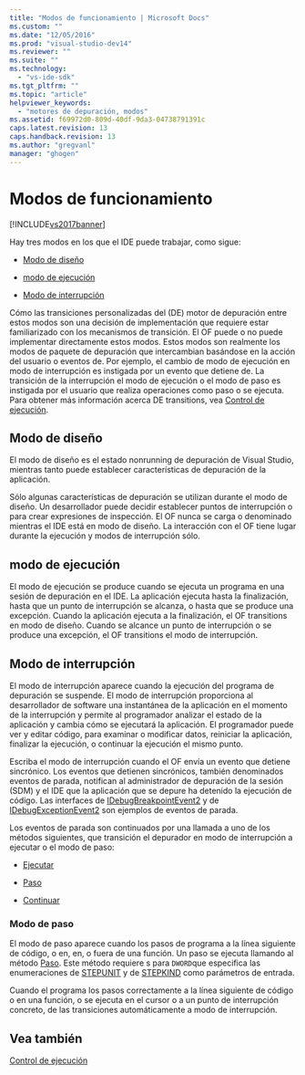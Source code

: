 ```yaml
---
title: "Modos de funcionamiento | Microsoft Docs"
ms.custom: ""
ms.date: "12/05/2016"
ms.prod: "visual-studio-dev14"
ms.reviewer: ""
ms.suite: ""
ms.technology: 
  - "vs-ide-sdk"
ms.tgt_pltfrm: ""
ms.topic: "article"
helpviewer_keywords: 
  - "motores de depuración, modos"
ms.assetid: f69972d0-809d-40df-9da3-04738791391c
caps.latest.revision: 13
caps.handback.revision: 13
ms.author: "gregvanl"
manager: "ghogen"
---
```

# Modos de funcionamiento
[!INCLUDE[vs2017banner](../../code-quality/includes/vs2017banner.md)]

Hay tres modos en los que el IDE puede trabajar, como sigue:  
  
-   [Modo de diseño](#vsconoperationalmodesanchor1)  
  
-   [modo de ejecución](#vsconoperationalmodesanchor2)  
  
-   [Modo de interrupción](#vsconoperationalmodesanchor3)  
  
 Cómo las transiciones personalizadas del \(DE\) motor de depuración entre estos modos son una decisión de implementación que requiere estar familiarizado con los mecanismos de transición.  El OF puede o no puede implementar directamente estos modos.  Estos modos son realmente los modos de paquete de depuración que intercambian basándose en la acción del usuario o eventos de.  Por ejemplo, el cambio de modo de ejecución en modo de interrupción es instigada por un evento que detiene de.  La transición de la interrupción el modo de ejecución o el modo de paso es instigada por el usuario que realiza operaciones como paso o se ejecuta.  Para obtener más información acerca DE transitions, vea [Control de ejecución](../../extensibility/debugger/control-of-execution.md).  
  
##  <a name="vsconoperationalmodesanchor1"></a> Modo de diseño  
 El modo de diseño es el estado nonrunning de depuración de Visual Studio, mientras tanto puede establecer características de depuración de la aplicación.  
  
 Sólo algunas características de depuración se utilizan durante el modo de diseño.  Un desarrollador puede decidir establecer puntos de interrupción o para crear expresiones de inspección.  El OF nunca se carga o denominado mientras el IDE está en modo de diseño.  La interacción con el OF tiene lugar durante la ejecución y modos de interrupción sólo.  
  
##  <a name="vsconoperationalmodesanchor2"></a> modo de ejecución  
 El modo de ejecución se produce cuando se ejecuta un programa en una sesión de depuración en el IDE.  La aplicación ejecuta hasta la finalización, hasta que un punto de interrupción se alcanza, o hasta que se produce una excepción.  Cuando la aplicación ejecuta a la finalización, el OF transitions en modo de diseño.  Cuando se alcance un punto de interrupción o se produce una excepción, el OF transitions el modo de interrupción.  
  
##  <a name="vsconoperationalmodesanchor3"></a> Modo de interrupción  
 El modo de interrupción aparece cuando la ejecución del programa de depuración se suspende.  El modo de interrupción proporciona al desarrollador de software una instantánea de la aplicación en el momento de la interrupción y permite al programador analizar el estado de la aplicación y cambia cómo se ejecutará la aplicación.  El programador puede ver y editar código, para examinar o modificar datos, reiniciar la aplicación, finalizar la ejecución, o continuar la ejecución el mismo punto.  
  
 Escriba el modo de interrupción cuando el OF envía un evento que detiene sincrónico.  Los eventos que detienen sincrónicos, también denominados eventos de parada, notifican al administrador de depuración de la sesión \(SDM\) y el IDE que la aplicación que se depure ha detenido la ejecución de código.  Las interfaces de [IDebugBreakpointEvent2](../../extensibility/debugger/reference/idebugbreakpointevent2.md) y de [IDebugExceptionEvent2](../../extensibility/debugger/reference/idebugexceptionevent2.md) son ejemplos de eventos de parada.  
  
 Los eventos de parada son continuados por una llamada a uno de los métodos siguientes, que transición el depurador en modo de interrupción a ejecutar o el modo de paso:  
  
-   [Ejecutar](../../extensibility/debugger/reference/idebugprocess3-execute.md)  
  
-   [Paso](../../extensibility/debugger/reference/idebugprocess3-step.md)  
  
-   [Continuar](../../extensibility/debugger/reference/idebugprocess3-continue.md)  
  
###  <a name="vsconoperationalmodesanchor4"></a> Modo de paso  
 El modo de paso aparece cuando los pasos de programa a la línea siguiente de código, o en, en, o fuera de una función.  Un paso se ejecuta llamando al método [Paso](../../extensibility/debugger/reference/idebugprocess3-step.md).  Este método requiere s para `DWORD`que especifica las enumeraciones de [STEPUNIT](../../extensibility/debugger/reference/stepunit.md) y de [STEPKIND](../../extensibility/debugger/reference/stepkind.md) como parámetros de entrada.  
  
 Cuando el programa los pasos correctamente a la línea siguiente de código o en una función, o se ejecuta en el cursor o a un punto de interrupción concreto, de las transiciones automáticamente a modo de interrupción.  
  
## Vea también  
 [Control de ejecución](../../extensibility/debugger/control-of-execution.md)